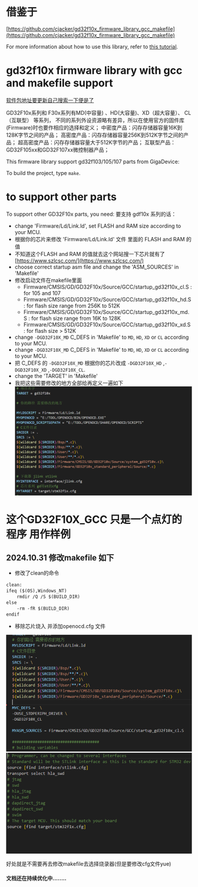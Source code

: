# 借鉴于

[https://github.com/cjacker/gd32f10x_firmware_library_gcc_makefile](https://github.com/cjacker/gd32f10x_firmware_library_gcc_makefile)

For more information about how to use this library, refer to [this tutorial](https://github.com/cjacker/opensource-toolchain-stm32).

# gd32f10x firmware library with gcc and makefile support

[软件包地址要更新自己搜索一下便是了](https://www.gd32mcu.com/cn/download?kw=GD32F10x&lan=cn)

GD32F10x系列和 F30x系列有MD(中容量) 、HD(大容量)、XD（超大容量）、 CL（互联型） 等系列，
不同的系列外设资源略有差异，所以在使用官方的固件库(Firmware)时也要作相应的选择和定义；
中密度产品：闪存存储器容量16K到128K字节之间的产品；
高密度产品：闪存存储器容量256K到512K字节之间的产品；
超高密度产品：闪存存储器容量大于512K字节的产品；
互联型产品：GD32F105xx和GD32F107xx微控制器产品；

This firmware library support gd32f103/105/107 parts from GigaDevice:

To build the project, type `make`.


# to support other parts

To support other GD32F10x parts, you need:
要支持 gdf10x 系列的话：

- change 'Firmware/Ld/Link.ld', set FLASH and RAM size according to your MCU.
- 根据你的芯片来修改  'Firmware/Ld/Link.ld' 文件 里面的  FLASH and RAM 的值
- 不知道这个FLASH and RAM 的值就去这个网站搜一下芯片就有了  [https://www.szlcsc.com/](https://www.szlcsc.com/)
- choose correct startup asm file and change the 'ASM_SOURCES' in 'Makefile'
- 修改启动文件在makefile里面
  + Firmware/CMSIS/GD/GD32F10x/Source/GCC/startup_gd32f10x_cl.S : for 105 and 107
  + Firmware/CMSIS/GD/GD32F10x/Source/GCC/startup_gd32f10x_hd.S : for flash size range from 256K to 512K
  + Firmware/CMSIS/GD/GD32F10x/Source/GCC/startup_gd32f10x_md.S : for flash size range from 16K to 128K 
  + Firmware/CMSIS/GD/GD32F10x/Source/GCC/startup_gd32f10x_xd.S : for flash size > 512K
- change `-DGD32F10X_MD` C_DEFS in 'Makefile' to `MD`, `HD`, `XD` or `CL` according to your MCU.
- change `-DGD32F10X_MD` C_DEFS in 'Makefile' to `MD`, `HD`, `XD` or `CL` according to your MCU.
- 把 C_DEFS 的 `-DGD32F10X_MD` 根据你的芯片改成 `-DGD32F10X_HD` ,`-DGD32F10X_XD` ,`-DGD32F10X_CL`.
- change the 'TARGET' in 'Makefile'
- 我把这些需要修改的地方全部给再定义一遍如下 
![alt text](PIC/image.png)
# 这个GD32F10X_GCC 只是一个点灯的程序 用作样例
## 2024.10.31 修改makefile 如下 

- 修改了clean的命令
``` shell
clean:
ifeq ($(OS),Windows_NT)
	rmdir /Q /S $(BUILD_DIR)
else
	-rm -fR $(BUILD_DIR)
endif
```
- 移除芯片烧入 并添加openocd.cfg 文件

![alt text](PIC/image2.png)
![alt text](PIC/Hero_1.png)

好处就是不需要再去修改makefile去选择烧录器(但是要修改cfg文件yue)
#### 文档还在持续优化中........


